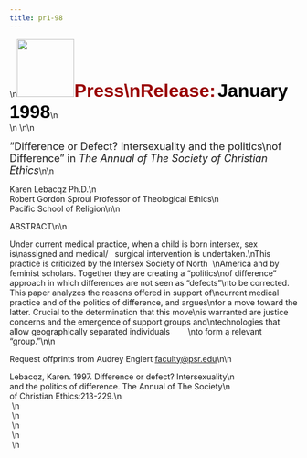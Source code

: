 ```yaml
---
title: pr1-98
---
```


\n<IMG SRC="/img/logo100.gif" HEIGHT="101" WIDTH="100" />**<FONT FACE="Arial,Helvetica"><FONT COLOR="#990000"><FONT SIZE="+3">Press\nRelease:</FONT></FONT> <FONT COLOR="#000000"><FONT SIZE="+3">January 1998</FONT></FONT></FONT>**\n  
\n&nbsp;\n\n

<FONT SIZE="+1">&#8220;Difference or Defect? Intersexuality and the politics\nof Difference&#8221; in <I>The Annual of The Society of Christian Ethics</I></FONT>\n\n

Karen Lebacqz Ph.D.\n  
Robert Gordon Sproul Professor of Theological Ethics\n  
Pacific School of Religion\n\n

<span class="caps">ABSTRACT</span>\n\n

Under current medical practice, when a child is born intersex, sex is\nassigned and medical/&nbsp;&nbsp; surgical intervention is undertaken.\nThis practice is criticized by the Intersex Society of North&nbsp;&nbsp;\nAmerica and by feminist scholars. Together they are creating a &#8220;politics\nof difference&#8221; approach in which differences are not seen as &#8220;defects&#8221;\nto be corrected. This paper analyzes the reasons offered in support of\ncurrent medical practice and of the politics of difference, and argues\nfor a move toward the latter. Crucial to the determination that this move\nis warranted are justice concerns and the emergence of support groups and\ntechnologies that allow geographically separated individuals&nbsp;&nbsp;&nbsp;&nbsp;&nbsp;&nbsp;&nbsp;&nbsp;\nto form a relevant &#8220;group.&#8221;\n\n

Request offprints from Audrey Englert <faculty@psr.edu>\n\n

Lebacqz, Karen. 1997. Difference or defect? Intersexuality\n  
and the politics of difference. The Annual of The Society\n  
of Christian Ethics:213-229.\n  
&nbsp;\n  
&nbsp;\n  
&nbsp;\n  
&nbsp;\n  
&nbsp;\n